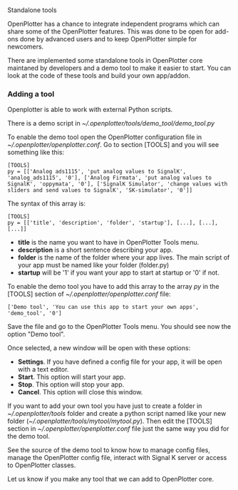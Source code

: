 #
Standalone tools

OpenPlotter has a chance to integrate independent programs which can share some of the OpenPlotter features. This was done to be open for add-ons done by advanced users and to keep OpenPlotter simple for newcomers.

There are implemented some standalone tools in OpenPlotter core maintaned by developers and a demo tool to make it easier to start. You can look at the code of these tools and build your own app/addon.

### Adding a tool

Openplotter is able to work with external Python scripts.

There is a demo script in *~/.openplotter/tools/demo_tool/demo_tool.py*

To enable the demo tool open the OpenPlotter configuration file in *~/.openplotter/openplotter.conf*. Go to section [TOOLS] and you will see something like this:

```
[TOOLS]
py = [['Analog ads1115', 'put analog values to SignalK', 'analog_ads1115', '0'], ['Analog Firmata', 'put analog values to SignalK', 'oppymata', '0'], ['SignalK Simulator', 'change values with sliders and send values to SignalK', 'SK-simulator', '0']]
```

The syntax of this array is:

```
[TOOLS]
py = [['title', 'description', 'folder', 'startup'], [...], [...], [...]]
```

* **title** is the name you want to have in OpenPlotter Tools menu.
* **description** is a short sentence describing your app.
* **folder** is the name of the folder where your app lives. The main script of your app must be named like your folder (folder.py)
* **startup** will be '1' if you want your app to start at startup or '0' if not.

To enable the demo tool you have to add this array to the array _py_ in the [TOOLS] section of *~/.openplotter/openplotter.conf* file:

```
['Demo tool', 'You can use this app to start your own apps', 'demo_tool', '0']
```

Save the file and go to the OpenPlotter Tools menu. You should see now the option "Demo tool".

Once selected, a new window will be open with these options:

* **Settings**. If you have defined a config file for your app, it will be open with a text editor.
* **Start**. This option will start your app.
* **Stop**. This option will stop your app.
* **Cancel**. This option will close this window.

If you want to add your own tool you have just to create a folder in *~/.openplotter/tools* folder and create a python script named like your new folder (*~/.openplotter/tools/mytool/mytool.py*). Then edit the [TOOLS] section in *~/.openplotter/openplotter.conf* file just the same way you did for the demo tool.

See the source of the demo tool to know how to manage config files, manage the OpenPlotter config file, interact with Signal K server or access to OpenPlotter classes.

Let us know if you make any tool that we can add to OpenPlotter core.

